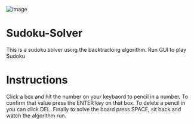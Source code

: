 ![image](https://user-images.githubusercontent.com/73156364/110370531-bffe0200-8086-11eb-91ac-c71e657f7ce4.png)

# Sudoku-Solver
This is a sudoku solver using the backtracking algorithm. Run GUI to play Sudoku
# Instructions
Click a box and hit the number on your keybaord to pencil in a number. To confirm that value press the ENTER key on that box. To delete a pencil in you can click DEL. Finally to solve the board press SPACE, sit back and watch the algorithm run.
